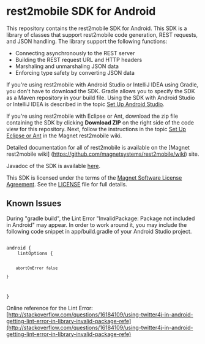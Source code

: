 # rest2mobile SDK for Android

This repository contains the rest2mobile SDK for Android. This SDK is a library of classes that support rest2mobile code generation, REST requests, and JSON handling. The library support the following functions: 
- Connecting asynchronously to the REST server
- Building the REST request URL and HTTP headers
- Marshaling and unmarshaling JSON data
- Enforcing type safety by converting JSON data

If you're using rest2mobile with Android Studio or IntelliJ IDEA using Gradle, you don't have to download the SDK. Gradle allows you to specify the SDK as a Maven repository in your build file. Using the SDK with Android Studio or IntelliJ IDEA is described in the topic [Set Up Android Studio](https://github.com/magnetsystems/rest2mobile/wiki/rest2mobile-setup-studio).

If you're using rest2mobile with Eclipse or Ant, download the zip file containing the SDK by clicking **Download ZIP** on the right side of the code view for this repository. Next, follow the instructions in the topic 
[Set Up Eclipse or Ant](https://github.com/magnetsystems/rest2mobile/wiki/rest2mobile-setup-eclipse-ant) in the Magnet rest2mobile wiki.

Detailed documentation for all of rest2mobile is available on the [Magnet rest2mobile wiki]
(https://github.com/magnetsystems/rest2mobile/wiki) site.

Javadoc of the SDK is available [here](https://magnetsystems.github.io/r2m-sdk-android/reference/com/magnet/android/mms/MagnetMobileClient.html).

This SDK is licensed under the terms of the [Magnet Software License Agreement](http://www.magnet.com/resources/tos.html). See the [LICENSE](https://github.com/magnetsystems/magnet-sdk-android/blob/master/LICENSE) file for full details.

## Known Issues
During "gradle build", the Lint Error "InvalidPackage: Package not included in Android" may appear.
In order to work around it, you may include the following code snippet in app/build.gradle of your Android Studio project.

<code>
android {
    lintOptions {
    
        abortOnError false
        
    }
}
</code>

Online reference for the Lint Error:
[http://stackoverflow.com/questions/16184109/using-twitter4j-in-android-getting-lint-error-in-library-invalid-package-refe](http://stackoverflow.com/questions/16184109/using-twitter4j-in-android-getting-lint-error-in-library-invalid-package-refe)
